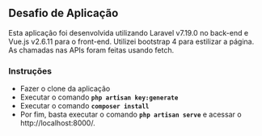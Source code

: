 ## Desafio de Aplicação
Esta aplicação foi desenvolvida utilizando Laravel v7.19.0 no back-end e Vue.js v2.6.11 para o front-end. Utilizei bootstrap 4 para estilizar a página. As chamadas nas APIs foram feitas usando fetch.
### Instruções
- Fazer o clone da aplicação
- Executar o comando **`php artisan key:generate`**
- Executar o comando **`composer install`**
- Por fim, basta executar o comando **`php artisan serve`** e acessar o http://localhost:8000/.
